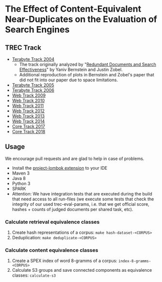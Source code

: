 # The Effect of Content-Equivalent Near-Duplicates on the Evaluation of Search Engines

## TREC Track

* [Terabyte Track 2004](results/terabyte/2004/README.md)
  * The track originally analyzed by "[Redundant Documents and Search Effectiveness](https://dl.acm.org/citation.cfm?id=1099733)" by Yaniv Bernstein and Justin Zobel.
  * Additional reproduction of plots in Bernstein and Zobel's paper that did not fit into our paper due to space limitations.
* [Terabyte Track 2005]()
* [Terabyte Track 2006]()
* [Web Track 2009]()
* [Web Track 2010]()
* [Web Track 2011]()
* [Web Track 2012]()
* [Web Track 2013]()
* [Web Track 2014]()
* [Core Track 2017]()
* [Core Track 2018]()


## Usage

We encourage pull requests and are glad to help in case of problems.

* Install the [project-lombok extension](https://projectlombok.org/) to your IDE
* Maven 3
* Java 8
* Python 3
* SPARK
* Attention: We have integration tests that are executed during the build that need access to all run-files (we execute some tests that check the integrity of our used trec-eval-params, i.e. that we get official score, hashes + counts of judged documents per shared task, etc).


### Calculate retrieval equivalence classes

1. Create hash representations of a corpus: `make hash-dataset-<CORPUS>`
2. Deduplication: `make deduplicate-<CORPUS>`

### Calculate content equivalence classes

1. Create a SPEX index of word 8-gramms of a corpus: `index-8-gramms-<CORPUS>`
2. Calculate S3 groups and save connected components as equivalence classes: `calculate-s3`

